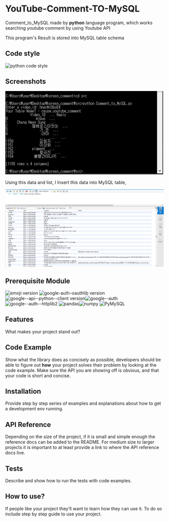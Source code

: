 YouTube-Comment-TO-MySQL
=============
Comment_to_MySQL made by **python** language program, which works searching youtube comment by using Youtube API

This program's Result is stored into MySQL table schema



## Code style

![python code style](https://img.shields.io/badge/codestyle-PEP8-brightgreen)



## Screenshots

![example](./img/example.PNG)

Using this data and list, I Insert this data into MySQL table,

![Comment_in_MySQL](./img/Comment_in_MySQL.PNG)



## Prerequisite Module
![emoji version](https://img.shields.io/badge/emoji-v0.6.0-brightgreen)
![google-auth-oauthlib version](https://img.shields.io/badge/google--auth--oauthlib-v0.4.2-red)![google--api--python--client version](https://img.shields.io/badge/google--api--python--client-v1.12.8-orange)![google--auth](https://img.shields.io/badge/google--auth-v1.24.0-yellow)![google--auth--httplib2](https://img.shields.io/badge/google--auth--httplib2-v0.0.4-green)
![pandas](https://img.shields.io/badge/pandas-v1.0.0-yellowgreen)![numpy](https://img.shields.io/badge/numpy-v1.19.3-red)
![PyMySQL](https://img.shields.io/badge/PyMySQL-v0.10.1-ff69b4)



## Features

What makes your project stand out?



## Code Example

Show what the library does as concisely as possible, developers should be able to figure out **how** your project solves their problem by looking at the code example. Make sure the API you are showing off is obvious, and that your code is short and concise.



## Installation

Provide step by step series of examples and explanations about how to get a development env running.



## API Reference

Depending on the size of the project, if it is small and simple enough the reference docs can be added to the README. For medium size to larger projects it is important to at least provide a link to where the API reference docs live.



## Tests

Describe and show how to run the tests with code examples.



## How to use?

If people like your project they’ll want to learn how they can use it. To do so include step by step guide to use your project.



